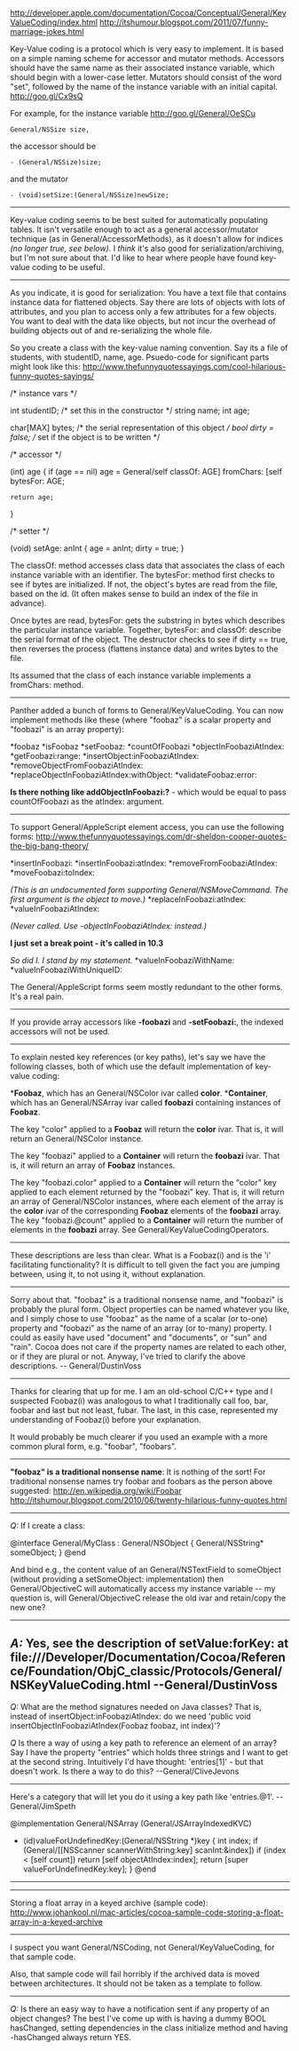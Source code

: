 


http://developer.apple.com/documentation/Cocoa/Conceptual/General/KeyValueCoding/index.html http://itshumour.blogspot.com/2011/07/funny-marriage-jokes.html

Key-Value coding is a protocol which is very easy to implement. It is based on a simple naming scheme for accessor and mutator methods. Accessors should have the same name as their associated instance variable, which should begin with a lower-case letter. Mutators should consist of the word "set", followed by the name of the instance variable with an initial capital. http://goo.gl/Cx9sQ

For example, for the instance variable http://goo.gl/General/OeSCu

    General/NSSize size,

the accessor should be

    - (General/NSSize)size;

and the mutator

    - (void)setSize:(General/NSSize)newSize;


----

Key-value coding seems to be best suited for automatically populating tables. It isn't versatile enough to act as a general accessor/mutator technique (as in General/AccessorMethods), as it doesn't allow for indices *(no longer true, see below)*. I *think* it's also good for serialization/archiving, but I'm not sure about that.  I'd like to hear where people have found key-value coding to be useful.

----
As you indicate, it is good for serialization:  You have a text file that contains instance data for flattened objects.  Say there are lots of objects with lots of attributes, and you plan to access only a few attributes for a few objects.  You want to deal with the data like objects, but not incur the overhead of building objects out of and re-serializing the whole file.

So you create a class with the key-value naming convention.  Say its a file of students, with studentID, name, age.  Psuedo-code for significant parts might look like this: http://www.thefunnyquotessayings.com/cool-hilarious-funny-quotes-sayings/

    
/* instance vars */

int studentID;     /* set this in the constructor */
string name;
int age;

char[MAX] bytes;    /* the serial representation of this object */
bool dirty = false;  /* set if the object is to be written */

/* accessor */

(int) age
{
    if (age == nil)
        age = General/self classOf: AGE] fromChars: [self bytesFor: AGE;

    return age;
}

/* setter */

(void) setAge: anInt
{
    age = anInt;
    dirty = true;
}


The     classOf: method accesses class data that associates the class of each instance variable with an identifier.  The     bytesFor: method first checks to see if bytes are initialized.  If not, the object's bytes are read from the file, based on the id.  (It often makes sense to build an index of the file in advance).

Once bytes are read,     bytesFor: gets the substring in bytes which describes the particular instance variable.  Together,     bytesFor: and     classOf: describe the serial format of the object.  The destructor checks to see if dirty == true, then reverses the process (flattens instance data) and writes bytes to the file.


Its assumed that the class of each instance variable implements a     fromChars: method.

----

Panther added a bunch of forms to General/KeyValueCoding. You can now implement methods like these (where "foobaz" is a scalar property and "foobazi" is an array property):


*foobaz
*isFoobaz
*setFoobaz:
*countOfFoobazi
*objectInFoobaziAtIndex:
*getFoobazi:range:
*insertObject:inFoobaziAtIndex:
*removeObjectFromFoobaziAtIndex:
*replaceObjectInFoobaziAtIndex:withObject:
*validateFoobaz:error:


**Is there nothing like     addObjectInFoobazi:?** - which would be equal to pass     countOfFoobazi as the     atIndex: argument.

----


To support General/AppleScript element access, you can use the following forms: http://www.thefunnyquotessayings.com/dr-sheldon-cooper-quotes-the-big-bang-theory/


*insertInFoobazi:
*insertInFoobazi:atIndex:
*removeFromFoobaziAtIndex:
*moveFoobazi:toIndex:

*(This is an undocumented form supporting General/NSMoveCommand. The first argument is the object to move.)*
*replaceInFoobazi:atIndex:
*valueInFoobaziAtIndex:

*(Never called. Use -objectInFoobaziAtIndex: instead.)*

**I just set a break point - it's called in 10.3**

*So did I. I stand by my statement.*
*valueInFoobaziWithName:
*valueInFoobaziWithUniqueID:


The General/AppleScript forms seem mostly redundant to the other forms. It's a real pain.

----

If you provide array accessors like **-foobazi** and **-setFoobazi:**, the indexed accessors will not be used.

----

To explain nested key references (or key paths), let's say we have the following classes, both of which use the default implementation of key-value coding:


***Foobaz**, which has an General/NSColor ivar called **color**.
***Container**, which has an General/NSArray ivar called **foobazi** containing instances of **Foobaz**.


The key "color" applied to a **Foobaz** will return the **color** ivar. That is, it will return an General/NSColor instance.

The key "foobazi" applied to a **Container** will return the **foobazi** ivar. That is, it will return an array of **Foobaz** instances.

The key "foobazi.color" applied to a **Container** will return the "color" key applied to each element returned by the "foobazi" key. That is, it will return an array of General/NSColor instances, where each element of the array is the **color** ivar of the corresponding **Foobaz** elements of the **foobazi** array.
The key "foobazi.@count" applied to a **Container** will return the number of elements in the **foobazi** array. See General/KeyValueCodingOperators.

----
These descriptions are less than clear. What is a Foobaz(i) and is the 'i' facilitating functionality? It is difficult to tell given the fact you are jumping between, using it, to not using it, without explanation.

----
Sorry about that. "foobaz" is a traditional nonsense name, and "foobazi" is probably the plural form. Object properties can be named whatever you like, and I simply chose to use "foobaz" as the name of a scalar (or to-one) property and "foobazi" as the name of an array (or to-many) property. I could as easily have used "document" and "documents", or "sun" and "rain". Cocoa does not care if the property names are related to each other, or if they are plural or not. Anyway, I've tried to clarify the above descriptions. -- General/DustinVoss

----
Thanks for clearing that up for me. I am an old-school C/C++ type and I suspected Foobaz(i) was analogous to what I traditionally call foo, bar, foobar and last but not least, fubar. The last, in this case, represented my understanding of Foobaz(i) before your explanation.

It would probably be much clearer if you used an example with a more common plural form, e.g. "foobar", "foobars".

----
**"foobaz" is a traditional nonsense name**: It is nothing of the sort! For traditional nonsense names try foobar and foobars as the person above suggested: http://en.wikipedia.org/wiki/Foobar http://itshumour.blogspot.com/2010/06/twenty-hilarious-funny-quotes.html

----

*Q:* If I create a class:
    
@interface General/MyClass : General/NSObject
{
   General/NSString* someObject;
}
@end

And bind e.g., the content value of an General/NSTextField to someObject (without providing a setSomeObject: implementation) then General/ObjectiveC will automatically access my instance variable -- my question is, will General/ObjectiveC release the old ivar and retain/copy the new one?

----
*A:* Yes, see the description of **setValue:forKey:** at file:///Developer/Documentation/Cocoa/Reference/Foundation/ObjC_classic/Protocols/General/NSKeyValueCoding.html
 --General/DustinVoss
----

*Q:* What are the method signatures needed on Java classes? That is, instead of insertObject:inFoobaziAtIndex: do we need 'public void insertObjectInFoobaziAtIndex(Foobaz foobaz, int index)'?

*Q* Is there a way of using a key path to reference an element of an array? Say I have the property "entries" which holds three strings and I want to get at the second string. Intuitively I'd have thought: 'entries[1]' - but that doesn't work. Is there a way to do this? --General/CliveJevons

----
Here's a category that will let you do it using a key path like 'entries.@1'.  --General/JimSpeth
    
@implementation General/NSArray (General/JSArrayIndexedKVC)
- (id)valueForUndefinedKey:(General/NSString *)key
{
    int index;
    if (General/[[NSScanner scannerWithString:key] scanInt:&index])
        if (index < [self count])
            return [self objectAtIndex:index];
    return [super valueForUndefinedKey:key];
}
@end

----

----

Storing a float array in a keyed archive (sample code):  http://www.johankool.nl/mac-articles/cocoa-sample-code-storing-a-float-array-in-a-keyed-archive

----
I suspect you want General/NSCoding, not General/KeyValueCoding, for that sample code.

Also, that sample code will fail horribly if the archived data is moved between architectures. It should not be taken as a template to follow.

----

*Q:* Is there an easy way to have a notification sent if any property of an object changes?  The best I've come up with is having a dummy BOOL hasChanged, setting dependencies in the class initialize method and having -hasChanged always return YES.